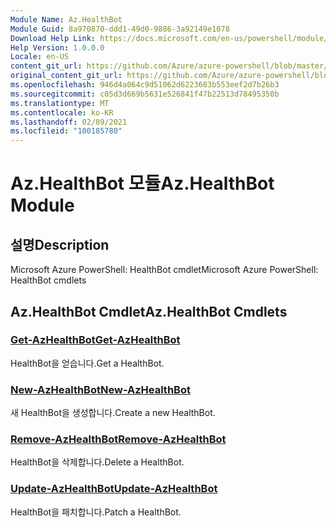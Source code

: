 ```yaml
---
Module Name: Az.HealthBot
Module Guid: 8a970870-ddd1-49d0-9886-3a92149e1078
Download Help Link: https://docs.microsoft.com/en-us/powershell/module/az.healthbot
Help Version: 1.0.0.0
Locale: en-US
content_git_url: https://github.com/Azure/azure-powershell/blob/master/src/HealthBot/help/Az.HealthBot.md
original_content_git_url: https://github.com/Azure/azure-powershell/blob/master/src/HealthBot/help/Az.HealthBot.md
ms.openlocfilehash: 946d4a064c9d51062d6223683b553eef2d7b26b3
ms.sourcegitcommit: c05d3d669b5631e526841f47b22513d78495350b
ms.translationtype: MT
ms.contentlocale: ko-KR
ms.lasthandoff: 02/09/2021
ms.locfileid: "100185780"
---
```

# <span data-ttu-id="08ee8-101">Az.HealthBot 모듈</span><span class="sxs-lookup"><span data-stu-id="08ee8-101">Az.HealthBot Module</span></span>
## <span data-ttu-id="08ee8-102">설명</span><span class="sxs-lookup"><span data-stu-id="08ee8-102">Description</span></span>
<span data-ttu-id="08ee8-103">Microsoft Azure PowerShell: HealthBot cmdlet</span><span class="sxs-lookup"><span data-stu-id="08ee8-103">Microsoft Azure PowerShell: HealthBot cmdlets</span></span>

## <span data-ttu-id="08ee8-104">Az.HealthBot Cmdlet</span><span class="sxs-lookup"><span data-stu-id="08ee8-104">Az.HealthBot Cmdlets</span></span>
### [<span data-ttu-id="08ee8-105">Get-AzHealthBot</span><span class="sxs-lookup"><span data-stu-id="08ee8-105">Get-AzHealthBot</span></span>](Get-AzHealthBot.md)
<span data-ttu-id="08ee8-106">HealthBot을 얻습니다.</span><span class="sxs-lookup"><span data-stu-id="08ee8-106">Get a HealthBot.</span></span>

### [<span data-ttu-id="08ee8-107">New-AzHealthBot</span><span class="sxs-lookup"><span data-stu-id="08ee8-107">New-AzHealthBot</span></span>](New-AzHealthBot.md)
<span data-ttu-id="08ee8-108">새 HealthBot을 생성합니다.</span><span class="sxs-lookup"><span data-stu-id="08ee8-108">Create a new HealthBot.</span></span>

### [<span data-ttu-id="08ee8-109">Remove-AzHealthBot</span><span class="sxs-lookup"><span data-stu-id="08ee8-109">Remove-AzHealthBot</span></span>](Remove-AzHealthBot.md)
<span data-ttu-id="08ee8-110">HealthBot을 삭제합니다.</span><span class="sxs-lookup"><span data-stu-id="08ee8-110">Delete a HealthBot.</span></span>

### [<span data-ttu-id="08ee8-111">Update-AzHealthBot</span><span class="sxs-lookup"><span data-stu-id="08ee8-111">Update-AzHealthBot</span></span>](Update-AzHealthBot.md)
<span data-ttu-id="08ee8-112">HealthBot을 패치합니다.</span><span class="sxs-lookup"><span data-stu-id="08ee8-112">Patch a HealthBot.</span></span>

